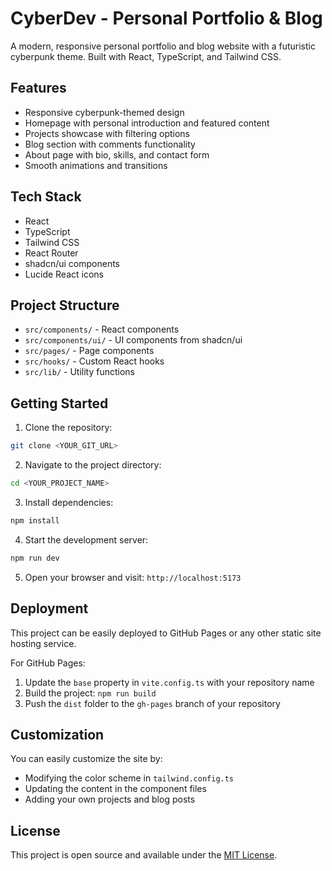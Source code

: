 
# CyberDev - Personal Portfolio & Blog

A modern, responsive personal portfolio and blog website with a futuristic cyberpunk theme. Built with React, TypeScript, and Tailwind CSS.

## Features

- Responsive cyberpunk-themed design
- Homepage with personal introduction and featured content
- Projects showcase with filtering options
- Blog section with comments functionality
- About page with bio, skills, and contact form
- Smooth animations and transitions

## Tech Stack

- React
- TypeScript
- Tailwind CSS
- React Router
- shadcn/ui components
- Lucide React icons

## Project Structure

- `src/components/` - React components
- `src/components/ui/` - UI components from shadcn/ui
- `src/pages/` - Page components
- `src/hooks/` - Custom React hooks
- `src/lib/` - Utility functions

## Getting Started

1. Clone the repository:
```sh
git clone <YOUR_GIT_URL>
```

2. Navigate to the project directory:
```sh
cd <YOUR_PROJECT_NAME>
```

3. Install dependencies:
```sh
npm install
```

4. Start the development server:
```sh
npm run dev
```

5. Open your browser and visit: `http://localhost:5173`

## Deployment

This project can be easily deployed to GitHub Pages or any other static site hosting service.

For GitHub Pages:
1. Update the `base` property in `vite.config.ts` with your repository name
2. Build the project: `npm run build`
3. Push the `dist` folder to the `gh-pages` branch of your repository

## Customization

You can easily customize the site by:
- Modifying the color scheme in `tailwind.config.ts`
- Updating the content in the component files
- Adding your own projects and blog posts

## License

This project is open source and available under the [MIT License](LICENSE).
